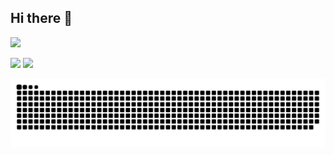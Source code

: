 ## Hi there 👋

<img width="300px" src="https://count.getloli.com/get/@AceXiamo?theme=gelbooru"></img>

<img height="165px" src="https://me.axm.moe/service/duolingo/image?radius=20"></img>
![](https://github-readme-stats.vercel.app/api/top-langs/?username=AceXiamo&layout=compact&langs_count=6&text_color=94a3b8&icon_color=fff&title_color=3b82f6&bg_color=0f172a)

![](./assets/github-contribution-grid-snake-dark.svg)

